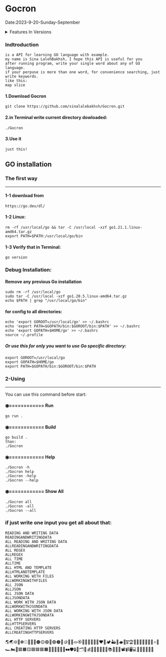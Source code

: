 # Gocron
Date:2023-9-20-Sunday-September



<details>
	<summary>
		Features In Versions
	</summary>
		<details>
			<summary>
				🎭 V1.0.4 
			</summary>
				Add Goroutines for searching concurently in data
		</details>
	<details>
		<summary>
			🖌 V1.0.5 
		</summary>
			Add Single Examples for better learning.
	</details>
	<details>
		<summary>
			🎯 v1.0.6
		</summary>
			Add Channel and rerlation between Gourotines
	</details>
	<details>
		<summary>
			🧭 v1.0.8
		</summary>
			Add message for "not found yet"
	</details>
	<details>
		<summary>
			🌍 v1.0.12
		</summary>
			Adding => All Creating HTTP Servers
	</details>
	<details>
		<summary>
			🍪 v1.0.13
		</summary>
			Add in everything Inspecting the Request
	</details>
	<details>
		<summary>
			🥎 v1.0.14
		</summary>
			⭐⭐⭐ Creating My First Server ⭐⭐⭐
	</details>
	<details>
		<summary>
			🥝 v1.0.15
		</summary>
			⭐ Add example for saving logs in TXT file from Server GO ⭐
	</details>
</details>

	

### Indtroduction 
	is a API for learning GO language with example.
	my name is Sina LalehBakhsh, I hope this API is useful for you
	after running program, write your single word about any of GO language.
	if your perpuse is more than one word, for convenience searching, just write keywords.
	like this:
	map slice


#### 1.Download Gocron
	git clone https://github.com/sinalalebakhsh/Gocron.git

#### 2.in Terminal write current directory dowloaded:
	./Gocron

#### 3.Use it
	just this!



## GO installation
### The first way
---------------------------------------
#### 1-1 download from 
	https://go.dev/dl/ 

#### 1-2 Linux:
	rm -rf /usr/local/go && tar -C /usr/local -xzf go1.21.1.linux-amd64.tar.gz
	export PATH=$PATH:/usr/local/go/bin

#### 1-3 Verify that in Terminal:
	go version

### Debug Installation:
#### Remove any previous Go installation
	sudo rm -rf /usr/local/go 
	sudo tar -C /usr/local -xzf go1.20.5.linux-amd64.tar.gz
	echo $PATH | grep "/usr/local/go/bin"

#### for config to all directories:
	echo 'export GOROOT=/usr/local/go' >> ~/.bashrc
	echo 'export PATH=$GOPATH/bin:$GOROOT/bin:$PATH' >> ~/.bashrc
	echo 'export GOPATH=$HOME/go' >> ~/.bashrc
	source ~/.profile


##### Or use this for only you want to use Go specific directory:
	export GOROOT=/usr/local/go
	export GOPATH=$HOME/go
	export PATH=$GOPATH/bin:$GOROOT/bin:$PATH


### 2-Using
-----------------------------------------

You can use this command before start:

#### ◉============ Run
	go run .
	
#### ◉============ Build
	go build .
	than:
	./Gocron
	
#### ◉============ Help
	./Gocron -h 
	./Gocron help
	./Gocron -help
	./Gocron --help

#### ◉============ Show All
	./Gocron all
	./Gocron -all
	./Gocron --all


### if just write one input you get all about that:
	READING AND WRITING DATA
    READINGANDWRITINGDATA
    ALL READING AND WRITING DATA
    ALLREADINGANDWRITINGDATA
    ALL REGEX 
    ALLREGEX
    ALL TIME
    ALLTIME
    ALL HTML AND TEMPLATE
	ALLHTMLANDTEMPLATE
    ALL WORKING WITH FILES
	ALLWORKINGWITHFILES
    ALL JSON
	ALLJSON
	ALL JSON DATA
	ALLJSONDATA
	ALL WORK WITH JSON DATA
	ALLWORKWITHJSONDATA
	ALL WORKING WITH JSON DATA
	ALLWORKINGWITHJSONDATA
	ALL HTTP SERVERS
    ALLHTTPSERVERS
    ALL CREATING HTTP SERVERS
    ALLCREATINGHTTPSERVERS

🌎🌏🌐🏀⚽⚾🥎🏐🔴🟠🟡🟢🔵🟣🟤🔘🪙🍘🥘🫓🏵🐻🍅🍑🍊🍈🌳❤️🎾🏕🏜🍺🫖🎳🎖🏆🥇🥈🥉🎃🔥💧🌈⭐🌟🏎🏍🚂🟥🟧🟨🟩🟦🟪🟫🔶🔷💠✅🔰🔆⏺⏹🛡🔒📌🗂📂💰📔📕📖📗📘📙📚📓📒🎥📽📹🖥💻🎹🎵🔔💎💍🎨

